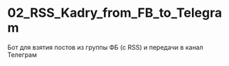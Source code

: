 # 02_RSS_Kadry_from_FB_to_Telegram
 Бот для взятия постов из группы ФБ (с RSS) и передачи в канал Телеграм
